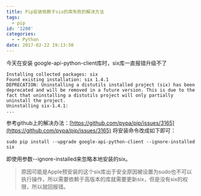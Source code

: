 ```yaml
---
title: Pip安装依赖于six的库失败的解决方法
tags:
  - pip
id: '1280'
categories:
  - - Python
date: 2017-02-22 19:13:50
---
```


今天在安装 google-api-python-client库时，six库一直报错升级不了

```
Installing collected packages: six
Found existing installation: six 1.4.1
DEPRECATION: Uninstalling a distutils installed project (six) has been deprecated and will be removed in a future version. This is due to the fact that uninstalling a distutils project will only partially uninstall the project.
Uninstalling six-1.4.1:
...
```

参考github上的解决办法：[https://github.com/pypa/pip/issues/3165](https://github.com/pypa/pip/issues/3165) 将安装命令改成如下即可：

```
sudo pip install --upgrade google-api-python-client --ignore-installed six
```

即使用参数--ignore-installed来忽略本地安装的six。

> 原因可能是Apple预安装的这个six库出于安全原因被设置为sudo也不可以执行操作，所以需要依赖于高版本的库就需要更新six，但是没有six的权限，所以就回报错。